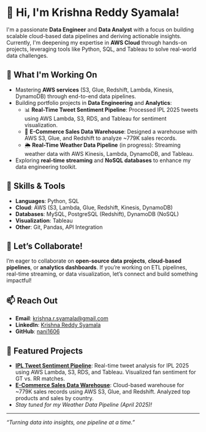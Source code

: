 # 👋 Hi, I'm Krishna Reddy Syamala!

I'm a passionate **Data Engineer** and **Data Analyst** with a focus on building scalable cloud-based data pipelines and deriving actionable insights. Currently, I'm deepening my expertise in **AWS Cloud** through hands-on projects, leveraging tools like Python, SQL, and Tableau to solve real-world data challenges.

## 🌱 What I'm Working On
- Mastering **AWS services** (S3, Glue, Redshift, Lambda, Kinesis, DynamoDB) through end-to-end data pipelines.
- Building portfolio projects in **Data Engineering** and **Analytics**:
  - 📊 **Real-Time Tweet Sentiment Pipeline**: Processed IPL 2025 tweets using AWS Lambda, S3, RDS, and Tableau for sentiment visualization.
  - 🛒 **E-Commerce Sales Data Warehouse**: Designed a warehouse with AWS S3, Glue, and Redshift to analyze ~779K sales records.
  - 🌦️ **Real-Time Weather Data Pipeline** (in progress): Streaming weather data with AWS Kinesis, Lambda, DynamoDB, and Tableau.
- Exploring **real-time streaming** and **NoSQL databases** to enhance my data engineering toolkit.

## 🔧 Skills & Tools
- **Languages**: Python, SQL
- **Cloud**: AWS (S3, Lambda, Glue, Redshift, Kinesis, DynamoDB)
- **Databases**: MySQL, PostgreSQL (Redshift), DynamoDB (NoSQL)
- **Visualization**: Tableau
- **Other**: Git, Pandas, API Integration

## 💞️ Let’s Collaborate!
I’m eager to collaborate on **open-source data projects**, **cloud-based pipelines**, or **analytics dashboards**. If you’re working on ETL pipelines, real-time streaming, or data visualization, let’s connect and build something impactful!

## 📫 Reach Out
- **Email**: krishna.r.syamala@gmail.com
- **LinkedIn**: [Krishna Reddy Syamala](https://www.linkedin.com/in/krishnareddysyamala)
- **GitHub**: [nani1606](https://github.com/nani1606)

## 🚀 Featured Projects
- **[IPL Tweet Sentiment Pipeline](https://github.com/nani1606/ipl-sentiment-pipeline)**: Real-time tweet analysis for IPL 2025 using AWS Lambda, S3, RDS, and Tableau. Visualized fan sentiment for GT vs. RR matches.
- **[E-Commerce Sales Data Warehouse](https://github.com/nani1606/ecommerce-warehouse)**: Cloud-based warehouse for ~779K sales records using AWS S3, Glue, and Redshift. Analyzed top products and sales by country.
- *Stay tuned for my Weather Data Pipeline (April 2025)!*

---

*“Turning data into insights, one pipeline at a time.”*
